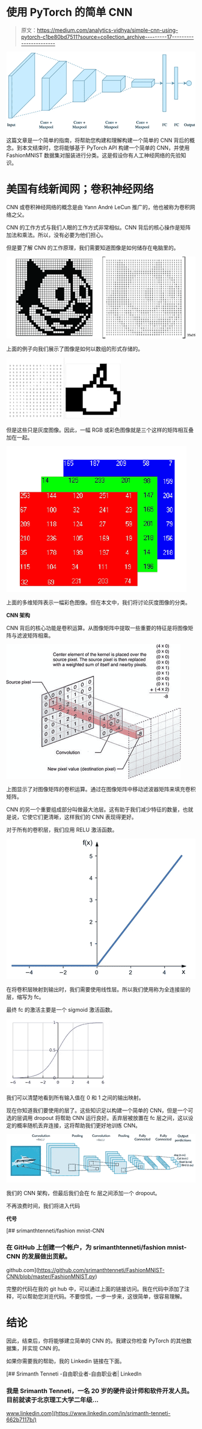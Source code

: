 # 使用 PyTorch 的简单 CNN

> 原文：<https://medium.com/analytics-vidhya/simple-cnn-using-pytorch-c1be80bd7511?source=collection_archive---------17----------------------->

![](img/2e8472c200231c9396cb4e4284300334.png)

这篇文章是一个简单的指南，将帮助您构建和理解构建一个简单的 CNN 背后的概念。到本文结束时，您将能够基于 PyTorch API 构建一个简单的 CNN，并使用 FashionMNIST 数据集对服装进行分类。这是假设你有人工神经网络的先验知识。

# 美国有线新闻网；卷积神经网络

CNN 或卷积神经网络的概念是由 Yann André LeCun 推广的，他也被称为卷积网络之父。

CNN 的工作方式与我们人眼的工作方式非常相似。CNN 背后的核心操作是矩阵加法和乘法。所以，没有必要为他们担心。

但是要了解 CNN 的工作原理，我们需要知道图像是如何储存在电脑里的。

![](img/e304a8c0c2fa515d3e534681eaac1c36.png)

上面的例子向我们展示了图像是如何以数组的形式存储的。

![](img/25bdf7cfb746082a4b70bf7ad3bd456c.png)

但是这些只是灰度图像。因此，一幅 RGB 或彩色图像就是三个这样的矩阵相互叠加在一起。

![](img/e2ba775019a67baa3856449ffc778c22.png)

上面的多维矩阵表示一幅彩色图像。但在本文中，我们将讨论灰度图像的分类。

**CNN 架构**

CNN 背后的核心功能是卷积运算。从图像矩阵中提取一些重要的特征是将图像矩阵与滤波矩阵相乘。

![](img/458a467af28d696ad4e7d94948c2e4da.png)

上图显示了对图像矩阵的卷积运算。通过在图像矩阵中移动滤波器矩阵来填充卷积矩阵。

CNN 的另一个重要组成部分叫做最大池层。这有助于我们减少特征的数量，也就是说，它使它们更清晰，这样我们的 CNN 表现得更好。

对于所有的卷积层，我们应用 RELU 激活函数。

![](img/f569783ee4e6c598cb29e7c2900fa691.png)

在将卷积层映射到输出时，我们需要使用线性层。所以我们使用称为全连接层的层，缩写为 fc。

最终 fc 的激活主要是一个 sigmoid 激活函数。

![](img/3aa7e27483ffaf630fd14c044e3e4498.png)

我们可以清楚地看到所有输入值在 0 和 1 之间的输出映射。

现在你知道我们要使用的层了。这些知识足以构建一个简单的 CNN，但是一个可选的层调用 dropout 将帮助 CNN 运行良好。丢弃层被放置在 fc 层之间，这以设定的概率随机丢弃连接，这将帮助我们更好地训练 CNN。

![](img/5b0bd7645f09359f8b172198a2afbe6c.png)

我们的 CNN 架构，但最后我们会在 fc 层之间添加一个 dropout。

不再浪费时间，我们将进入代码

**代号**

[](https://github.com/srimanthtenneti/FashionMNIST-CNN/blob/master/FashionMNIST.py) [## srimanthtenneti/fashion mnist-CNN

### 在 GitHub 上创建一个帐户，为 srimanthtenneti/fashion mnist-CNN 的发展做出贡献。

github.com](https://github.com/srimanthtenneti/FashionMNIST-CNN/blob/master/FashionMNIST.py) 

完整的代码在我的 git hub 中，可以通过上面的链接访问。我在代码中添加了注释，可以帮助您浏览代码。不要惊慌，一步一步来，这很简单，很容易理解。

# **结论**

因此，结束后，你将能够建立简单的 CNN 的。我建议你检查 PyTorch 的其他数据集，并实现 CNN 的。

如果你需要我的帮助，我的 Linkedin 链接在下面。

[](https://www.linkedin.com/in/srimanth-tenneti-662b7117b/) [## Srimanth Tenneti -自由职业者-自由职业者| LinkedIn

### 我是 Srimanth Tenneti，一名 20 岁的硬件设计师和软件开发人员。目前就读于北京理工大学二年级…

www.linkedin.com](https://www.linkedin.com/in/srimanth-tenneti-662b7117b/)